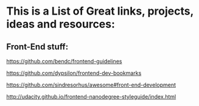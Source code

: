 # This is a List of Great links, projects, ideas and resources:


## Front-End stuff:
https://github.com/bendc/frontend-guidelines

https://github.com/dypsilon/frontend-dev-bookmarks

https://github.com/sindresorhus/awesome#front-end-development

http://udacity.github.io/frontend-nanodegree-styleguide/index.html
